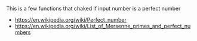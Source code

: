 This is a few functions that chaked if input number is a perfect number 
- https://en.wikipedia.org/wiki/Perfect_number
- https://en.wikipedia.org/wiki/List_of_Mersenne_primes_and_perfect_numbers